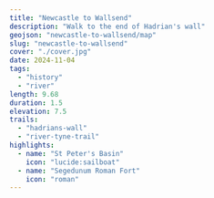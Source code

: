 ```yaml
---
title: "Newcastle to Wallsend"
description: "Walk to the end of Hadrian's wall"
geojson: "newcastle-to-wallsend/map"
slug: "newcastle-to-wallsend"
cover: "./cover.jpg"
date: 2024-11-04
tags:
  - "history"
  - "river"
length: 9.68
duration: 1.5
elevation: 7.5
trails:
  - "hadrians-wall"
  - "river-tyne-trail"
highlights:
  - name: "St Peter's Basin"
    icon: "lucide:sailboat"
  - name: "Segedunum Roman Fort"
    icon: "roman"
---
```

